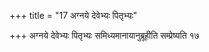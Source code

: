 +++
title = "17 अग्नये देवेभ्यः पितृभ्यः"

+++
अग्नये देवेभ्यः पितृभ्यः समिध्यमानायानुब्रूहीति सम्प्रेष्यति १७